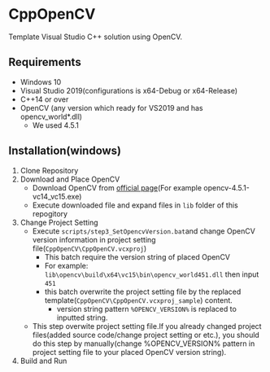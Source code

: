 # CppOpenCV
Template Visual Studio C++ solution using OpenCV.

## Requirements
- Windows 10
- Visual Studio 2019(configurations is x64-Debug or x64-Release)
- C++14 or over
- OpenCV (any version which ready for VS2019 and has opencv_world*.dll)
  - We used 4.5.1

## Installation(windows)
1. Clone Repository
2. Download and Place OpenCV
   - Download OpenCV from [official page](https://opencv.org/releases/)(For example opencv-4.5.1-vc14_vc15.exe)
   - Execute downloaded file and expand files in `lib` folder of this repogitory
3. Change Project Setting
   - Execute `scripts/step3_SetOpencvVersion.bat`and change OpenCV version information in project setting file(`CppOpenCV\CppOpenCV.vcxproj`)
     - This batch require the version string of placed OpenCV
     - For example: `lib\opencv\build\x64\vc15\bin\opencv_world451.dll` then input `451`
     - this batch overwrite the project setting file by the replaced template(`CppOpenCV\CppOpenCV.vcxproj_sample`) content.
       - version string pattern `%OPENCV_VERSION%` is replaced to inputted string.
   - This step overwite project setting file.If you already changed project files(added source code/change project setting or etc.), you should do this step by manually(change %OPENCV_VERSION% pattern in project setting file to your placed OpenCV version string).
4. Build and Run